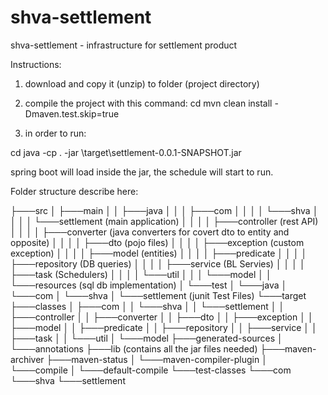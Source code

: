 

# shva-settlement
shva-settlement - infrastructure for settlement product

Instructions:
1. download and copy it (unzip) to  folder (project directory)

2. compile the project with this command:
cd <project directory>
mvn clean install -Dmaven.test.skip=true

3. in order to run:

cd <project directory>
java -cp . -jar <project>\target\settlement-0.0.1-SNAPSHOT.jar

spring boot will load inside the jar, the schedule will start to run.

Folder structure describe here:

├───src
│   ├───main
│   │   ├───java
│   │   │   ├───com
│   │   │   │   └───shva
│   │   │   │       └───settlement (main application)
│   │   │   │           ├───controller (rest API)
│   │   │   │           ├───converter (java converters for covert dto to entity and opposite)
│   │   │   │           ├───dto (pojo files)
│   │   │   │           ├───exception (custom exception)
│   │   │   │           ├───model (entities)
│   │   │   │           ├───predicate 
│   │   │   │           ├───repository (DB queries)
│   │   │   │           ├───service (BL Servies)
│   │   │   │           ├───task (Schedulers)
│   │   │   │           └───util 
│   │   │   └───model
│   │   └───resources (sql db implementation)
│   └───test
│       └───java
│           └───com
│               └───shva
│                   └───settlement (junit Test Files)
└───target
    ├───classes
    │   ├───com
    │   │   └───shva
    │   │       └───settlement
    │   │           ├───controller
    │   │           ├───converter
    │   │           ├───dto
    │   │           ├───exception
    │   │           ├───model
    │   │           ├───predicate
    │   │           ├───repository
    │   │           ├───service
    │   │           ├───task
    │   │           └───util
    │   └───model
    ├───generated-sources
    │   └───annotations
    ├───lib (contains all the jar files needed)
    ├───maven-archiver
    ├───maven-status
    │   └───maven-compiler-plugin
    │       └───compile
    │           └───default-compile
    └───test-classes
        └───com
            └───shva
                └───settlement



